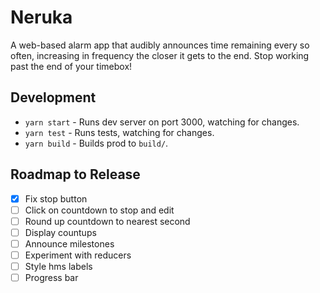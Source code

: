 # Neruka

A web-based alarm app that audibly announces time remaining every so often, increasing in frequency the closer it gets to the end. Stop working past the end of your timebox!

## Development

- `yarn start` - Runs dev server on port 3000, watching for changes.
- `yarn test` - Runs tests, watching for changes.
- `yarn build` - Builds prod to `build/`.

## Roadmap to Release

- [x] Fix stop button
- [ ] Click on countdown to stop and edit
- [ ] Round up countdown to nearest second
- [ ] Display countups
- [ ] Announce milestones
- [ ] Experiment with reducers
- [ ] Style hms labels
- [ ] Progress bar
